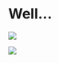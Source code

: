 # Well...

![](https://github-readme-stats.vercel.app/api?username=ImagiToshi&show_icons=true&theme=graywhite)

![](https://github-readme-stats.vercel.app/api/top-langs/?username=ImagiToshi)
